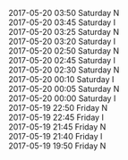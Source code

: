 2017-05-20 03:50 Saturday  N  
2017-05-20 03:45 Saturday  I  
2017-05-20 03:25 Saturday  N  
2017-05-20 03:20 Saturday  I  
2017-05-20 02:50 Saturday  N  
2017-05-20 02:45 Saturday  I  
2017-05-20 02:30 Saturday  N  
2017-05-20 00:10 Saturday  I  
2017-05-20 00:05 Saturday  N  
2017-05-20 00:00 Saturday  I  
2017-05-19 22:50 Friday  N  
2017-05-19 22:45 Friday  I  
2017-05-19 21:45 Friday  N  
2017-05-19 21:40 Friday  I  
2017-05-19 19:50 Friday  N  
